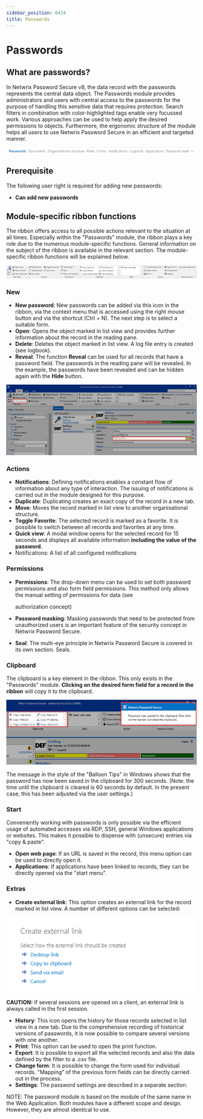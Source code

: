 ```yaml
---
sidebar_position: 6414
title: Passwords
---
```


# Passwords

## What are passwords?

In Netwrix Password Secure v8, the data record with the passwords represents the central data object. The Passwords module provides administrators and users with central access to the passwords for the purpose of handling this sensitive data that requires protection. Search filters in combination with color-highlighted tags enable very focussed work. Various approaches can be used to help apply the desired permissions to objects. Furthermore, the ergonomic structure of the module helps all users to use Netwrix Password Secure in an efficient and targeted manner.

![Password modul](../../../../../../../../static/images/PasswordSecure_9.2/Content/Resources/Images/passwords_1-en.png "Password modul")

## Prerequisite

The following user right is required for adding new passwords:

* **Can add new passwords**

## Module-specific ribbon functions

The ribbon offers access to all possible actions relevant to the situation at all times. Especially within the "Passwords" module, the ribbon plays a key role due to the numerous module-specific functions. General information on the subject of the ribbon is available in the relevant section. The module-specific ribbon functions will be explained below.

![ribbon functions](../../../../../../../../static/images/PasswordSecure_9.2/Content/Resources/Images/passwords_2-en.png "ribbon functions")

### New

* **New password**: New passwords can be added via this icon in the ribbon, via the context menu that is accessed using the right mouse button and via the shortcut (Ctrl + N). The next step is to select a suitable form.
* **Open**: Opens the object marked in list view and provides further information about the record in the reading pane.
* **Delete**: Deletes the object marked in list view. A log file entry is created (see logbook).
* **Reveal**: The function **Reveal** can be used for all records that have a password field. The passwords in the reading pane will be revealed. In the example, the passwords have been revealed and can be hidden again with the **Hide** button.

![hide password](../../../../../../../../static/images/PasswordSecure_9.2/Content/Resources/Images/passwords_3-en.png "hide password")

### Actions

* **Notifications**: Defining notifications enables a constant flow of information about any type of interaction. The issuing of notifications is carried out in the module designed for this purpose.
* **Duplicate**: Duplicating creates an exact copy of the record in a new tab.
* **Move**: Moves the record marked in list view to another organisational structure.
* **Toggle** **Favorite**: The selected record is marked as a favorite. It is possible to switch between all records and favorites at any time.
* **Quick view**: A modal window opens for the selected record for 15 seconds and displays all available information **including the value of the password**.
* Notifications: A list of all configured notifications

### Permissions

* **Permissions**: The drop-down menu can be used to set both password permissions and also form field permissions. This method only allows the manual setting of permissions for data (see

  authorization concept)
* **Password masking**: Masking passwords that need to be protected from unauthorized users is an important feature of the security concept in Netwrix Password Secure.
* **Seal**: The multi-eye principle in Netwrix Password Secure is covered in its own section. Seals.

### Clipboard

The clipboard is a key element in the ribbon. This only exists in the "Passwords" module. **Clicking on the desired form field for a record in the ribbon** will copy it to the clipboard.

![Clipboard](../../../../../../../../static/images/PasswordSecure_9.2/Content/Resources/Images/passwords_4-en.png "Clipboard")

The message in the style of the "Balloon Tips" in Windows shows that the password has now been saved in the clipboard for 300 seconds. (Note: the time until the clipboard is cleared is 60 seconds by default. In the present case, this has been adjusted via the user settings.)

### Start

Conveniently working with passwords is only possible via the efficient usage of automated accesses via RDP, SSH, general Windows applications or websites. This makes it possible to dispense with (unsecure) entries via "copy & paste".

* **Open web page**: If an URL is saved in the record, this menu option can be used to directly open it.
* **Applications**: If applications have been linked to records, they can be directly opened via the "start menu".

### Extras

* **Create external link**: This option creates an external link for the record marked in list view. A number of different options can be selected:

![external link](../../../../../../../../static/images/PasswordSecure_9.2/Content/Resources/Images/passwords_5-en.png "external link")

**CAUTION:** If several sessions are opened on a client, an external link is always called in the first session.

* **History**: This icon opens the history for those records selected in list view in a new tab. Due to the comprehensive recording of historical versions of passwords, it is now possible to compare several versions with one another.
* **Print**: This option can be used to open the print function.
* **Export**: It is possible to export all the selected records and also the data defined by the filter to a .csv file.
* **Change form**: It is possible to change the form used for individual records. "Mapping" of the previous form fields can be directly carried out in the process.
* **Settings**: The password settings are described in a separate section.

NOTE: The password module is based on the module of the same name in the Web Application. Both modules have a different scope and design. However, they are almost identical to use.